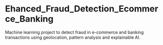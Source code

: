 # Ehanced_Fraud_Detection_Ecommerce_Banking
Machine learning project to detect fraud in e-commerce and banking transactions using geolocation, pattern analysis and explainable AI.
